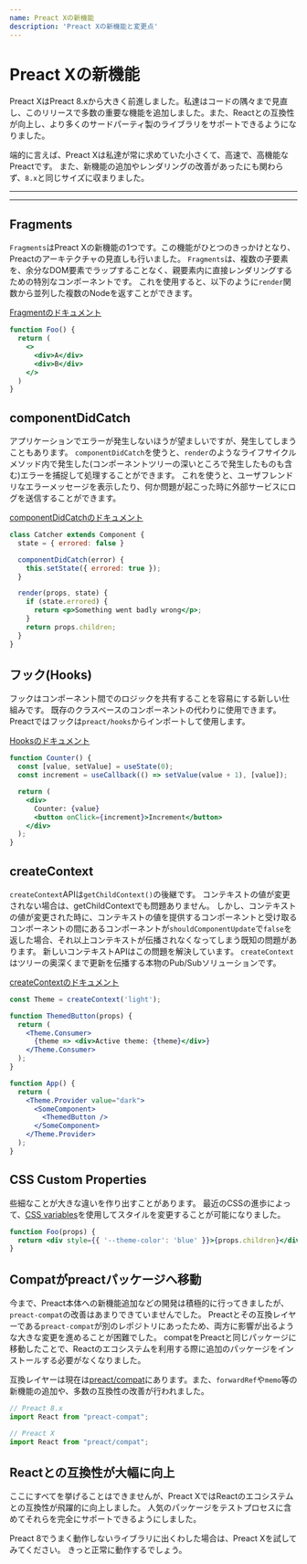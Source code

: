 ```yaml
---
name: Preact Xの新機能
description: 'Preact Xの新機能と変更点'
---
```


# Preact Xの新機能

Preact XはPreact 8.xから大きく前進しました。私達はコードの隅々まで見直し、このリリースで多数の重要な機能を追加しました。また、Reactとの互換性が向上し、より多くのサードパーティ製のライブラリをサポートできるようになりました。

端的に言えば、Preact Xは私達が常に求めていた小さくて、高速で、高機能なPreactです。
また、新機能の追加やレンダリングの改善があったにも関わらず、`8.x`と同じサイズに収まりました。

---

<div><toc></toc></div>

---

## Fragments

`Fragments`はPreact Xの新機能の1つです。この機能がひとつのきっかけとなり、Preactのアーキテクチャの見直しも行いました。
`Fragments`は、複数の子要素を、余分なDOM要素でラップすることなく、親要素内に直接レンダリングするための特別なコンポーネントです。
これを使用すると、以下のように`render`関数から並列した複数のNodeを返すことができます。

[Fragmentのドキュメント](/guide/v10/components#fragments)

```jsx
function Foo() {
  return (
    <>
      <div>A</div>
      <div>B</div>
    </>
  )
}
```

## componentDidCatch

アプリケーションでエラーが発生しないほうが望ましいですが、発生してしまうこともあります。
`componentDidCatch`を使うと、`render`のようなライフサイクルメソッド内で発生した(コンポーネントツリーの深いところで発生したものも含む)エラーを捕捉して処理することができます。
これを使うと、ユーザフレンドリなエラーメッセージを表示したり、何か問題が起こった時に外部サービスにログを送信することができます。

[componentDidCatchのドキュメント](/guide/v10/components#componentdidcatch)

```jsx
class Catcher extends Component {
  state = { errored: false }

  componentDidCatch(error) {
    this.setState({ errored: true });
  }

  render(props, state) {
    if (state.errored) {
      return <p>Something went badly wrong</p>;
    }
    return props.children;
  }
}
```

## フック(Hooks)

フックはコンポーネント間でのロジックを共有することを容易にする新しい仕組みです。
既存のクラスベースのコンポーネントの代わりに使用できます。
Preactではフックは`preact/hooks`からインポートして使用します。

[Hooksのドキュメント](/guide/v10/hooks)

```jsx
function Counter() {
  const [value, setValue] = useState(0);
  const increment = useCallback(() => setValue(value + 1), [value]);

  return (
    <div>
      Counter: {value}
      <button onClick={increment}>Increment</button>
    </div>
  );
}
```

## createContext

`createContext`APIは`getChildContext()`の後継です。
コンテキストの値が変更されない場合は、getChildContextでも問題ありません。
しかし、コンテキストの値が変更された時に、コンテキストの値を提供するコンポーネントと受け取るコンポーネントの間にあるコンポーネントが`shouldComponentUpdate`で`false`を返した場合、それ以上コンテキストが伝播されなくなってしまう既知の問題があります。
新しいコンテキストAPIはこの問題を解決しています。
`createContext`はツリーの奥深くまで更新を伝播する本物のPub/Subソリューションです。

[createContextのドキュメント](/guide/v10/context#createcontext)

```jsx
const Theme = createContext('light');

function ThemedButton(props) {
  return (
    <Theme.Consumer>
      {theme => <div>Active theme: {theme}</div>}
    </Theme.Consumer>
  );
}

function App() {
  return (
    <Theme.Provider value="dark">
      <SomeComponent>
        <ThemedButton />
      </SomeComponent>
    </Theme.Provider>
  );
}
```

## CSS Custom Properties

些細なことが大きな違いを作り出すことがあります。
最近のCSSの進歩によって、[CSS variables](https://developer.mozilla.org/en-US/docs/Web/CSS/--*)を使用してスタイルを変更することが可能になりました。

```jsx
function Foo(props) {
  return <div style={{ '--theme-color': 'blue' }}>{props.children}</div>;
}
```

## Compatがpreactパッケージへ移動

今まで、Preact本体への新機能追加などの開発は積極的に行ってきましたが、`preact-compat`の改善はあまりできていませんでした。
Preactとその互換レイヤーである`preact-compat`が別のレポジトリにあったため、両方に影響が出るような大きな変更を進めることが困難でした。
compatをPreactと同じパッケージに移動したことで、Reactのエコシステムを利用する際に追加のパッケージをインストールする必要がなくなりました。

互換レイヤーは現在は[preact/compat](/guide/v10/differences-to-react#features-exclusive-to-preactcompat)にあります。また、`forwardRef`や`memo`等の新機能の追加や、多数の互換性の改善が行われました。

```js
// Preact 8.x
import React from "preact-compat";

// Preact X
import React from "preact/compat";
```

## Reactとの互換性が大幅に向上

ここにすべてを挙げることはできませんが、Preact XではReactのエコシステムとの互換性が飛躍的に向上しました。
人気のパッケージをテストプロセスに含めてそれらを完全にサポートできるようにしました。

Preact 8でうまく動作しないライブラリに出くわした場合は、Preact Xを試してみてください。
きっと正常に動作するでしょう。
